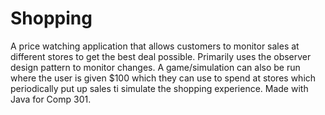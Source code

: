 # Shopping
A price watching application that allows customers to monitor sales at different stores to get the best deal possible.
Primarily uses the observer design pattern to monitor changes. 
A game/simulation can also be run where the user is given $100 which they can use to spend at stores which periodically put up sales ti simulate the shopping experience.
Made with Java for Comp 301.
